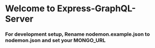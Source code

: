 # Welcome to Express-GraphQL-Server

### For development setup, Rename nodemon.example.json to nodemon.json and set your MONGO_URL
